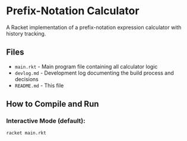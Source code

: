 # Prefix-Notation Calculator

A Racket implementation of a prefix-notation expression calculator with history tracking.

## Files
- `main.rkt` - Main program file containing all calculator logic
- `devlog.md` - Development log documenting the build process and decisions
- `README.md` - This file

## How to Compile and Run

### Interactive Mode (default):
```bash
racket main.rkt
